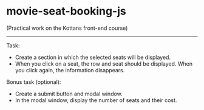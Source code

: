 # movie-seat-booking-js

(Practical work on the Kottans front-end course)

<hr>

Task:

- Create a section in which the selected seats will be displayed.
- When you click on a seat, the row and seat should be displayed. When you click again, the information disappears.

Bonus task (optional):

- Create a submit button and modal window.
- In the modal window, display the number of seats and their cost.
